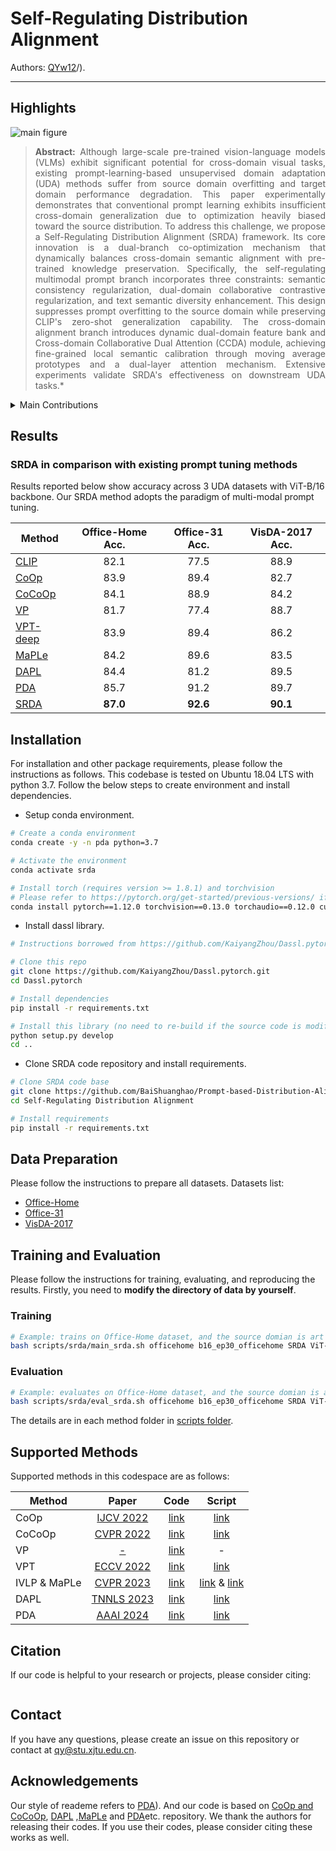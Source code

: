 # Self-Regulating Distribution Alignment

Authors: [QYw12](https://github.com/QYw12)/).
<hr />

## Highlights

![main figure](model.jpg)
> **<p align="justify"> Abstract:** Although large-scale pre-trained vision-language models (VLMs) exhibit significant potential for cross-domain visual tasks, existing prompt-learning-based unsupervised domain adaptation (UDA) methods suffer from source domain overfitting and target domain performance degradation. This paper experimentally demonstrates that conventional prompt learning exhibits insufficient cross-domain generalization due to optimization heavily biased toward the source distribution. To address this challenge, we propose a Self-Regulating Distribution Alignment (SRDA) framework. Its core innovation is a dual-branch co-optimization mechanism that dynamically balances cross-domain semantic alignment with pre-trained knowledge preservation. Specifically, the self-regulating multimodal prompt branch incorporates three constraints: semantic consistency regularization, dual-domain collaborative contrastive regularization, and text semantic diversity enhancement. This design suppresses prompt overfitting to the source domain while preserving CLIP's zero-shot generalization capability. The cross-domain alignment branch introduces dynamic dual-domain feature bank and Cross-domain Collaborative Dual Attention (CCDA) module, achieving fine-grained local semantic calibration through moving average prototypes and a dual-layer attention mechanism. Extensive experiments validate SRDA's effectiveness on downstream UDA tasks.* </p>

<details>
  
<summary>Main Contributions</summary>

1)	This work experimentally reveals the inherent contradiction in existing prompt-learning based UDA methods between source domain overfitting and target domain performance degradation. we demonstrate that under frozen pre-trained parameters, the overfitting of prompt vector optimization towards the source distribution constitutes the core issue hindering cross-domain generalization.

2)	The proposed SRDA framework, which simultaneously achieves cross-domain semantic alignment and preserves VLMs' zero-shot generalization capability through a co-optimization paradigm of decoupled multimodal prompt learning and cross-domain fine-grained alignment.

3)	Extensive experiments conducted on three benchmark cross-domain datasets (Office-Home, Office-31, and VisDA-2017) validate the effectiveness of the SRDA framework, achieving classification accuracies of 87.0\%, 92.6\%, and 90.1\% respectively.
   
</details>


## Results
### SRDA in comparison with existing prompt tuning methods
Results reported below show accuracy across 3 UDA datasets with ViT-B/16 backbone. Our SRDA method adopts the paradigm of multi-modal prompt tuning.

| Method                                                    | Office-Home Acc. | Office-31 Acc. |  VisDA-2017 Acc.  | 
|-----------------------------------------------------------|:---------:|:----------:|:---------:|
| [CLIP](https://arxiv.org/abs/2103.00020)                  |   82.1   |   77.5    |   88.9   | 
| [CoOp](https://arxiv.org/abs/2109.01134)                  |   83.9   |   89.4    |   82.7   |
| [CoCoOp](https://arxiv.org/abs/2203.05557)                |   84.1   |   88.9    |   84.2   | 
| [VP](https://arxiv.org/abs/2203.17274)                    |   81.7   |   77.4    |   88.7   | 
| [VPT-deep](https://arxiv.org/abs/2203.12119)              |   83.9   |   89.4    |   86.2   | 
| [MaPLe](https://arxiv.org/abs/2210.03117)                 |   84.2   |   89.6    |   83.5   |
| [DAPL](https://arxiv.org/abs/2202.06687)                  |   84.4   |   81.2    |   89.5   |
| [PDA](https://arxiv.org/abs/2312.09553)                   |   85.7   |   91.2    |   89.7   | 
| [SRDA](Ours)                                              |   **87.0**   |   **92.6**    | **90.1** |

## Installation 
For installation and other package requirements, please follow the instructions as follows. 
This codebase is tested on Ubuntu 18.04 LTS with python 3.7. Follow the below steps to create environment and install dependencies.

* Setup conda environment.
```bash
# Create a conda environment
conda create -y -n pda python=3.7

# Activate the environment
conda activate srda

# Install torch (requires version >= 1.8.1) and torchvision
# Please refer to https://pytorch.org/get-started/previous-versions/ if your cuda version is different
conda install pytorch==1.12.0 torchvision==0.13.0 torchaudio==0.12.0 cudatoolkit=11.3 -c pytorch
```

* Install dassl library.
```bash
# Instructions borrowed from https://github.com/KaiyangZhou/Dassl.pytorch#installation

# Clone this repo
git clone https://github.com/KaiyangZhou/Dassl.pytorch.git
cd Dassl.pytorch

# Install dependencies
pip install -r requirements.txt

# Install this library (no need to re-build if the source code is modified)
python setup.py develop
cd ..
```

* Clone SRDA code repository and install requirements.
```bash
# Clone SRDA code base
git clone https://github.com/BaiShuanghao/Prompt-based-Distribution-Alignment.git
cd Self-Regulating Distribution Alignment

# Install requirements
pip install -r requirements.txt
```

## Data Preparation
Please follow the instructions to prepare all datasets.
Datasets list:
- [Office-Home](https://drive.google.com/file/d/0B81rNlvomiwed0V1YUxQdC1uOTg/view?pli=1&resourcekey=0-2SNWq0CDAuWOBRRBL7ZZsw)
- [Office-31](https://faculty.cc.gatech.edu/~judy/domainadapt/#datasets_code)
- [VisDA-2017](http://ai.bu.edu/visda-2017/#download)


## Training and Evaluation
Please follow the instructions for training, evaluating, and reproducing the results.
Firstly, you need to **modify the directory of data by yourself**.
### Training 
```bash
# Example: trains on Office-Home dataset, and the source domian is art and the target domain is clipart (a-c)
bash scripts/srda/main_srda.sh officehome b16_ep30_officehome SRDA ViT-B/16 2 a-c 0
```

### Evaluation
```bash
# Example: evaluates on Office-Home dataset, and the source domian is art and the target domain is clipart (a-c)
bash scripts/srda/eval_srda.sh officehome b16_ep30_officehome SRDA ViT-B/16 2 a-c 0
```
The details are in each method folder in [scripts folder](scripts/).

## Supported Methods
Supported methods in this codespace are as follows:

| Method                    |                   Paper                        |                             Code                                     |               Script                           |
|---------------------------|:----------------------------------------------:|:--------------------------------------------------------------------:|:----------------------------------------------:|
| CoOp                      | [IJCV 2022](https://arxiv.org/abs/2109.01134)  |  [link](https://github.com/KaiyangZhou/CoOp)                         |  [link](scripts/coop)                          |
| CoCoOp                    | [CVPR 2022](https://arxiv.org/abs/2203.05557)  |  [link](https://github.com/KaiyangZhou/CoOp)                         |  [link](scripts/cocoop)                        |
| VP                        | [-](https://arxiv.org/abs/2203.17274)          |  [link](https://github.com/hjbahng/visual_prompting)                 |  -                                             |
| VPT                       | [ECCV 2022](https://arxiv.org/abs/2203.12119)  |  [link](https://github.com/KMnP/vpt)                                 |  [link](scripts/vpt)                           |
| IVLP & MaPLe              | [CVPR 2023](https://arxiv.org/abs/2210.03117)  |  [link](https://github.com/muzairkhattak/multimodal-prompt-learning) |  [link](scripts/ivlp) & [link](scripts/maple)  |
| DAPL                      | [TNNLS 2023](https://arxiv.org/abs/2202.06687) |  [link](https://github.com/LeapLabTHU/DAPrompt)                      |  [link](scripts/dapl)                          |
| PDA                      | [AAAI 2024](https://arxiv.org/abs/2312.09553v2) |  [link](https://github.com/BaiShuanghao/Prompt-based-Distribution-Alignment)                   |  [link](scripts/pda)                          |


## Citation
If our code is helpful to your research or projects, please consider citing:
```bibtex
```

## Contact
If you have any questions, please create an issue on this repository or contact at qy@stu.xjtu.edu.cn.

## Acknowledgements

Our style of reademe refers to [PDA](https://github.com/BaiShuanghao/Prompt-based-Distribution-Alignment)). 
And our code is based on [CoOp and CoCoOp](https://github.com/KaiyangZhou/CoOp), [DAPL](https://github.com/LeapLabTHU/DAPrompt/tree/main) ,[MaPLe](https://github.com/muzairkhattak/multimodal-prompt-learning) and [PDA](https://github.com/BaiShuanghao/Prompt-based-Distribution-Alignment)etc. repository. We thank the authors for releasing their codes. If you use their codes, please consider citing these works as well.

